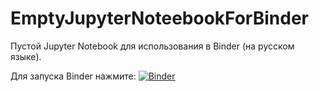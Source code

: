 # EmptyJupyterNoteebookForBinder
Пустой Jupyter Notebook для использования в Binder (на русском языке).

Для запуска Binder нажмите:
[![Binder](https://mybinder.org/badge_logo.svg)](https://mybinder.org/v2/gh/MatthewGrover/EmptyJupyterNoteebookForBinder/master)
